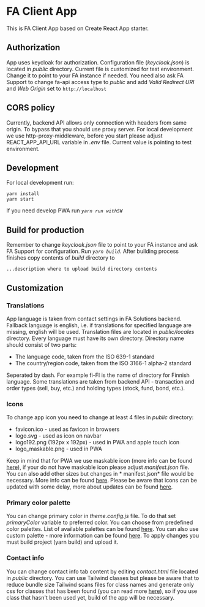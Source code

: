 # FA Client App

This is FA Client App based on Create React App starter.

## Authorization

App uses keycloak for authorization. Configuration file (*keycloak.json*) is located in *public* directory. Current file
is customized for test environment. Change it to point to your FA instance if needed. You need also ask FA Support to
change fa-api access type to *public* and add *Valid Redirect URI* and *Web Origin* set to `http://localhost`

## CORS policy

Currently, backend API allows only connection with headers from same origin. To bypass that you should use proxy server.
For local development we use http-proxy-middleware, before you start please adjust REACT_APP_API_URL variable in *.env*
file. Current value is pointing to test environment.

## Development

For local development run:

  	yarn install
  	yarn start

If you need develop PWA run _`yarn run withSW`_

## Build for production

Remember to change *keycloak.json* file to point to your FA instance and ask FA Support for configuration.
Run  _`yarn build`_. After building process finishes copy contents of *build* directory to

    ...description where to upload build directory contents

## Customization

### Translations

App language is taken from contact settings in FA Solutions backend. Fallback language is english, i.e. if translations
for specified language are missing, english will be used. Translation files are located in *public/locales* directory.
Every language must have its own directory. Directory name should consist of two parts:

* The language code, taken from the ISO 639-1 standard
* The country/region code, taken from the ISO 3166-1 alpha-2 standard

Seperated by dash. For example fi-FI is the name of directory for Finnish language. Some translations are taken from
backend API - transaction and order types (sell, buy, etc.) and holding types (stock, fund, bond, etc.).

### Icons

To change app icon you need to change at least 4 files in *public* directory:

* favicon.ico - used as favicon in browsers
* logo.svg - used as icon on navbar
* logo192.png (192px x 192px) - used in PWA and apple touch icon
* logo_maskable.png - used in PWA

Keep in mind that for PWA we use maskable icon (more info can be found [here](https://web.dev/maskable-icon/)), if your
do not have maskable icon please adjust *manifest.json* file. You can also add other sizes but changes in *
manifest.json*
file would be necessary. More info can be found [here](https://developer.mozilla.org/en-US/docs/Web/Manifest/icons).
Please be aware that icons can be updated with some delay, more about updates can be
found [here](https://web.dev/manifest-updates/).

### Primary color palette

You can change primary color in *theme.config.js* file. To do that set *primaryColor* variable to preferred color. You
can choose from predefined color palettes. List of available palettes can be
found [here](https://tailwindcss.com/docs/customizing-colors). You can also use custom palette - more information can be
found [here](https://tailwindcss.com/docs/customizing-colors#generating-colors). To apply changes you must build
project (yarn build) and upload it.

### Contact info

You can change contact info tab content by editing *contact.html* file located in *public* directory. You can use
Tailwind classes but please be aware that to reduce bundle size Tailwind scans files for class names and generate only
css for classes that has been found (you can read more [here](https://tailwindcss.com/docs/content-configuration)), so
if you use class that hasn't been used yet, build of the app will be necessary.